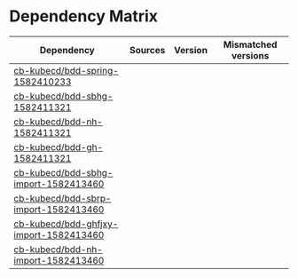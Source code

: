 # Dependency Matrix

Dependency | Sources | Version | Mismatched versions
---------- | ------- | ------- | -------------------
[cb-kubecd/bdd-spring-1582410233](https://github.com/cb-kubecd/bdd-spring-1582410233.git) |  | []() | 
[cb-kubecd/bdd-sbhg-1582411321](https://github.com/cb-kubecd/bdd-sbhg-1582411321.git) |  | []() | 
[cb-kubecd/bdd-nh-1582411321](https://github.com/cb-kubecd/bdd-nh-1582411321.git) |  | []() | 
[cb-kubecd/bdd-gh-1582411321](https://github.com/cb-kubecd/bdd-gh-1582411321.git) |  | []() | 
[cb-kubecd/bdd-sbhg-import-1582413460](https://github.com/cb-kubecd/bdd-sbhg-import-1582413460.git) |  | []() | 
[cb-kubecd/bdd-sbrp-import-1582413460](https://github.com/cb-kubecd/bdd-sbrp-import-1582413460.git) |  | []() | 
[cb-kubecd/bdd-ghfjxy-import-1582413460](https://github.com/cb-kubecd/bdd-ghfjxy-import-1582413460.git) |  | []() | 
[cb-kubecd/bdd-nh-import-1582413460](https://github.com/cb-kubecd/bdd-nh-import-1582413460.git) |  | []() | 
